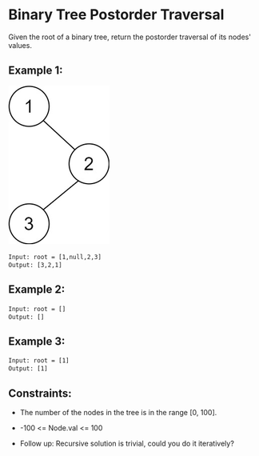# Binary Tree Postorder Traversal

Given the root of a binary tree, return the postorder traversal of its nodes' values.

## Example 1:

![Example 1](./images/ex1.png)

```
Input: root = [1,null,2,3]
Output: [3,2,1]
```

## Example 2:

```
Input: root = []
Output: []
```

## Example 3:

```
Input: root = [1]
Output: [1]
```

## Constraints:

- The number of the nodes in the tree is in the range [0, 100].
- -100 <= Node.val <= 100

- Follow up: Recursive solution is trivial, could you do it iteratively?
